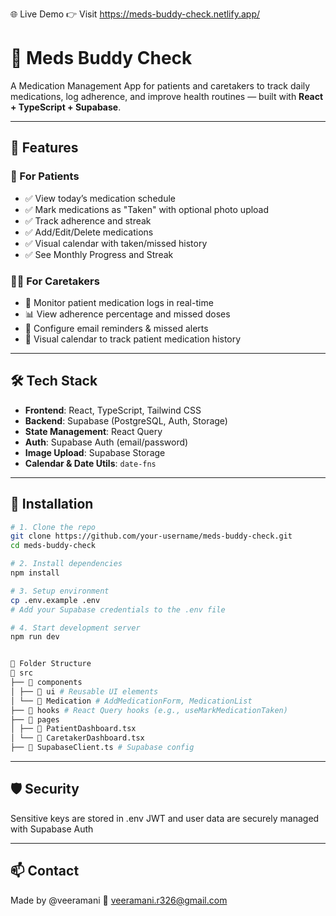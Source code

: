 🌐 Live Demo
👉 Visit https://meds-buddy-check.netlify.app/

# 💊 Meds Buddy Check

A Medication Management App for patients and caretakers to track daily medications, log adherence, and improve health routines — built with **React + TypeScript + Supabase**.

---

## 🚀 Features

### 👤 For Patients
- ✅ View today’s medication schedule
- ✅ Mark medications as "Taken" with optional photo upload
- ✅ Track adherence and streak
- ✅ Add/Edit/Delete medications
- ✅ Visual calendar with taken/missed history
- ✅ See Monthly Progress and Streak

### 🧑‍⚕️ For Caretakers
- 👀 Monitor patient medication logs in real-time
- 📊 View adherence percentage and missed doses
- 🔔 Configure email reminders & missed alerts
- 📆 Visual calendar to track patient medication history

---

## 🛠 Tech Stack

- **Frontend**: React, TypeScript, Tailwind CSS
- **Backend**: Supabase (PostgreSQL, Auth, Storage)
- **State Management**: React Query
- **Auth**: Supabase Auth (email/password)
- **Image Upload**: Supabase Storage
- **Calendar & Date Utils**: `date-fns`

---

## 🔧 Installation

```bash
# 1. Clone the repo
git clone https://github.com/your-username/meds-buddy-check.git
cd meds-buddy-check

# 2. Install dependencies
npm install

# 3. Setup environment
cp .env.example .env
# Add your Supabase credentials to the .env file

# 4. Start development server
npm run dev


📁 Folder Structure
📁 src
├── 📁 components
│ ├── 📁 ui # Reusable UI elements
│ └── 📁 Medication # AddMedicationForm, MedicationList
├── 📁 hooks # React Query hooks (e.g., useMarkMedicationTaken)
├── 📁 pages
│ ├── 🧾 PatientDashboard.tsx
│ └── 🧾 CaretakerDashboard.tsx
├── 🧾 SupabaseClient.ts # Supabase config
```
----

## 🛡️ Security
Sensitive keys are stored in .env
JWT and user data are securely managed with Supabase Auth

----

## 📫 Contact
Made by @veeramani
📧 veeramani.r326@gmail.com
